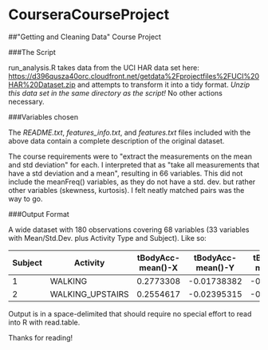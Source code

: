 # CourseraCourseProject
##"Getting and Cleaning Data" Course Project

###The Script

run_analysis.R takes data from the UCI HAR data set here: https://d396qusza40orc.cloudfront.net/getdata%2Fprojectfiles%2FUCI%20HAR%20Dataset.zip and attempts to transform it into a tidy format.  *Unzip this data set in the same directory as the script!*  No other actions necessary.

###Variables chosen

The *README.txt*, *features_info.txt*, and *features.txt* files included with the above data contain a complete description of the original dataset.

The course requirements were to "extract the measurements on the mean and std deviation" for each.  I interpreted that as "take all measurements that have a std deviation and a mean", resulting in 66 variables.  This did not include the meanFreq() variables, as they do not have a std. dev. but rather other variables (skewness, kurtosis).  I felt neatly matched pairs was the way to go.

###Output Format

A wide dataset with 180 observations covering 68 variables (33 variables with Mean/Std.Dev. plus Activity Type and Subject). Like so:

| Subject | Activity         | tBodyAcc-mean()-X | tBodyAcc-mean()-Y | tBodyAcc-mean()-Z |
|---------|------------------|-------------------|-------------------|-------------------|
| 1       | WALKING          | 0.2773308         | -0.01738382       | -0.1111481        |
| 2       | WALKING_UPSTAIRS | 0.2554617         | -0.02395315       | -0.0973020        |


Output is in a space-delimited that should require no special effort to read into R with read.table.

Thanks for reading! 

 